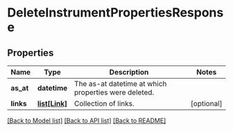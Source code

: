# DeleteInstrumentPropertiesResponse

## Properties
Name | Type | Description | Notes
------------ | ------------- | ------------- | -------------
**as_at** | **datetime** | The as-at datetime at which properties were deleted. | 
**links** | [**list[Link]**](Link.md) | Collection of links. | [optional] 

[[Back to Model list]](../README.md#documentation-for-models) [[Back to API list]](../README.md#documentation-for-api-endpoints) [[Back to README]](../README.md)



